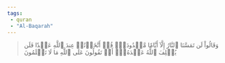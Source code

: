 ```yaml
---
tags: 
 - quran 
 - "Al-Baqarah"
---
```


> وَقَالُواْ لَن تَمَسَّنَا ٱلنَّارُ إِلَّآ أَيَّامٗا مَّعۡدُودَةٗۚ قُلۡ أَتَّخَذۡتُمۡ عِندَ ٱللَّهِ عَهۡدٗا فَلَن يُخۡلِفَ ٱللَّهُ عَهۡدَهُۥٓۖ أَمۡ تَقُولُونَ عَلَى ٱللَّهِ مَا لَا تَعۡلَمُونَ
